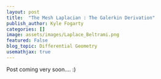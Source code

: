 ```yaml
---
layout: post
title:  "The Mesh Laplacian : The Galerkin Derivation"
publish_author: Kyle Fogarty
categories: []
image: assets/images/Laplace_Beltrami.png
featured: False
blog_topic: Differential Geometry
usemathjax: true
---
```



Post coming very soon.... :)